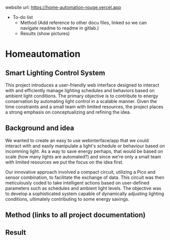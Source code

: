 website url: https://home-automation-rouge.vercel.app

- To-do list
    - Method (Add reference to other docu files, linked so we can navigate readme to readme in gitlab.)
    - Results (show pictures)

# Homeautomation


## Smart Lighting Control System

This project introduces a user-friendly web interface designed to interact with and efficiently manage lighting schedules and behaviors based on ambient light conditions. The primary objective is to contribute to energy conservation by automating light control in a scalable manner. Given the time constraints and a small team with limited resources, the project places a strong emphasis on conceptualizing and refining the idea.

## Background and idea

We wanted to create an easy to use webinterface/app that we could interact with and easily manipulate a light's schedule or behaviour based on incomming light. As a way to save energy perhaps, that would be based on scale (how many lights are automated?) and since we're only a small team with limited resources we put the focus on the idea first. 

Our innovative approach involved a compact circuit, utilizing a Pico and sensor combination, to facilitate the exchange of data. This circuit was then meticulously coded to take intelligent actions based on user-defined parameters such as schedules and ambient light levels. The  objective was to develop a sophisticated system capable of dynamically adjusting lighting conditions, ultimately contributing to some energy savings.   


## Method (links to all project documentation)


## Result

